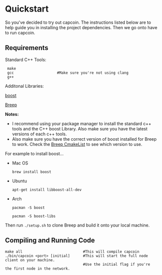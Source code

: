 
# Quickstart
So you've decided to try out capcoin. The instructions listed below are to help guide you in installing the project dependencies. Then we go onto have to run capcoin.

## Requirements
Standard C++ Tools:
```
 make
 gcc					#Make sure you're not using clang
 g++
 ```
 
 Additonal Libraries: 
 
[boost](https://www.boost.org/users/download/)

[Breep](https://github.com/Organic-Code/Breep)


**Notes:**

 - I recommend using your package manager to install the standard c++ tools and  the C++ boost Library. Also make sure you have the latest versions of each c++ tools.
 - Also make sure you have the correct version of boost installed for Breep to work. Check the [Breep CmakeList](https://github.com/Organic-Code/Breep/blob/master/CMakeLists.txt) to see which version to use.

For example to install boost...
- Mac OS

	```brew install boost ```
	
- Ubuntu

	```apt-get install libboost-all-dev ```
	
- Arch

	```pacman -S boost ```
	
	```pacman -S boost-libs ```

Then run ```./setup.sh``` to clone Breep and build it onto your local machine.

## Compiling and Running Code
```
make all							#This will compile capcoin
./bin/capcoin <port> [initial]		#This will start the full node client on your machine.
                                    #Use the initial flag if you're the first node in the network.
```

